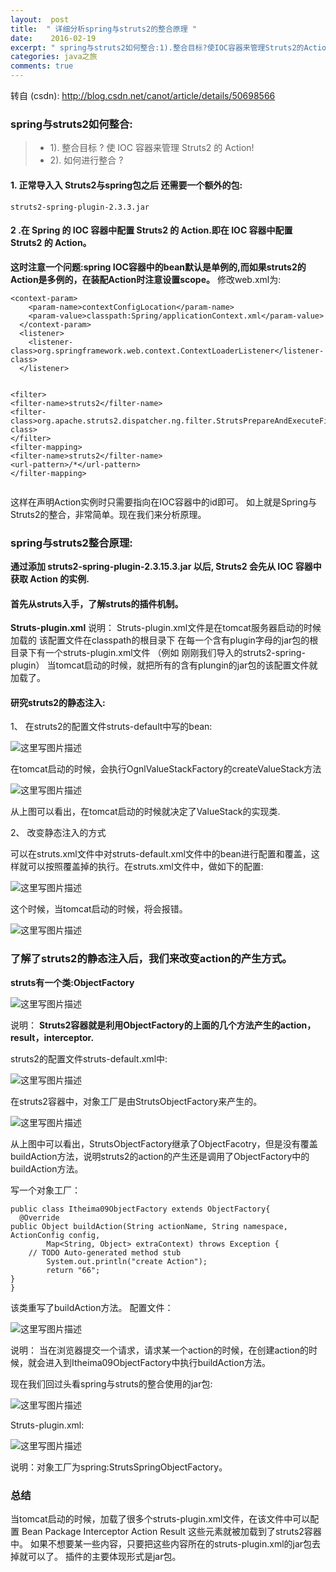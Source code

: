 ```yaml
---
layout:  post
title:  " 详细分析spring与struts2的整合原理 "
date:    2016-02-19
excerpt: " spring与struts2如何整合:1).整合目标?使IOC容器来管理Struts2的Action!2).如何进行整合?1.正常导入入Struts2与spring包之后还需要一个额外的包:struts2-spring-plugin-2.3.3.jar2.在Spring的IOC容器中配置Struts2的Action.即在IOC容器中配置St... "
categories: java之旅 
comments: true
---
```

转自 (csdn): http://blog.csdn.net/canot/article/details/50698566
<div class="markdown_views">
 <h3 id="spring与struts2如何整合">spring与struts2如何整合:</h3> 
 <blockquote> 
  <ul> 
   <li>1). 整合目标 ? 使 IOC 容器来管理 Struts2 的 Action!</li> 
   <li>2). 如何进行整合 ?</li> 
  </ul> 
 </blockquote> 
 <h4 id="1-正常导入入-struts2与spring包之后-还需要一个额外的包">1. 正常导入入 Struts2与spring包之后 还需要一个额外的包:</h4> 
 <pre class="prettyprint"><code class=" hljs lasso">struts2<span class="hljs-attribute">-spring</span><span class="hljs-attribute">-plugin</span><span class="hljs-subst">-</span><span class="hljs-number">2.3</span><span class="hljs-number">.3</span><span class="hljs-built_in">.</span>jar</code></pre> 
 <h4 id="2-在-spring-的-ioc-容器中配置-struts2-的-action即在-ioc-容器中配置-struts2-的-action">2 .在 Spring 的 IOC 容器中配置 Struts2 的 Action.即在 IOC 容器中配置 Struts2 的 Action。</h4> 
 <p><strong>这时注意一个问题:spring IOC容器中的bean默认是单例的,而如果struts2的Action是多例的，在装配Action时注意设置scope。</strong>  修改web.xml为:</p> 
 <pre class="prettyprint"><code class=" hljs xml"><span class="hljs-tag">&lt;<span class="hljs-title">context-param</span>&gt;</span>
    <span class="hljs-tag">&lt;<span class="hljs-title">param-name</span>&gt;</span>contextConfigLocation<span class="hljs-tag">&lt;/<span class="hljs-title">param-name</span>&gt;</span>
    <span class="hljs-tag">&lt;<span class="hljs-title">param-value</span>&gt;</span>classpath:Spring/applicationContext.xml<span class="hljs-tag">&lt;/<span class="hljs-title">param-value</span>&gt;</span>
  <span class="hljs-tag">&lt;/<span class="hljs-title">context-param</span>&gt;</span>
  <span class="hljs-tag">&lt;<span class="hljs-title">listener</span>&gt;</span>
    <span class="hljs-tag">&lt;<span class="hljs-title">listener-class</span>&gt;</span>org.springframework.web.context.ContextLoaderListener<span class="hljs-tag">&lt;/<span class="hljs-title">listener-class</span>&gt;</span>
  <span class="hljs-tag">&lt;/<span class="hljs-title">listener</span>&gt;</span>


  <span class="hljs-tag">&lt;<span class="hljs-title">filter</span>&gt;</span>
    <span class="hljs-tag">&lt;<span class="hljs-title">filter-name</span>&gt;</span>struts2<span class="hljs-tag">&lt;/<span class="hljs-title">filter-name</span>&gt;</span>
    <span class="hljs-tag">&lt;<span class="hljs-title">filter-class</span>&gt;</span>org.apache.struts2.dispatcher.ng.filter.StrutsPrepareAndExecuteFilter<span class="hljs-tag">&lt;/<span class="hljs-title">filter-class</span>&gt;</span>
  <span class="hljs-tag">&lt;/<span class="hljs-title">filter</span>&gt;</span>
  <span class="hljs-tag">&lt;<span class="hljs-title">filter-mapping</span>&gt;</span>
    <span class="hljs-tag">&lt;<span class="hljs-title">filter-name</span>&gt;</span>struts2<span class="hljs-tag">&lt;/<span class="hljs-title">filter-name</span>&gt;</span>
    <span class="hljs-tag">&lt;<span class="hljs-title">url-pattern</span>&gt;</span>/*<span class="hljs-tag">&lt;/<span class="hljs-title">url-pattern</span>&gt;</span>
  <span class="hljs-tag">&lt;/<span class="hljs-title">filter-mapping</span>&gt;</span></code></pre> 
 <p>这样在声明Action实例时只需要指向在IOC容器中的id即可。  如上就是Spring与Struts2的整合，非常简单。现在我们来分析原理。</p> 
 <h3 id="spring与struts2整合原理">spring与struts2整合原理:</h3> 
 <p><strong>通过添加 struts2-spring-plugin-2.3.15.3.jar 以后, Struts2 会先从 IOC 容器中获取 Action 的实例.</strong></p> 
 <h4 id="首先从struts入手了解struts的插件机制">首先从struts入手，了解struts的插件机制。</h4> 
 <p><strong>Struts-plugin.xml</strong>  说明：  Struts-plugin.xml文件是在tomcat服务器启动的时候加载的  该配置文件在classpath的根目录下  在每一个含有plugin字母的jar包的根目录下有一个struts-plugin.xml文件 （例如 刚刚我们导入的struts2-spring-plugin）  当tomcat启动的时候，就把所有的含有plungin的jar包的该配置文件就加载了。</p> 
 <h4 id="研究struts2的静态注入">研究struts2的静态注入:</h4> 
 <p>1、 在struts2的配置文件struts-default中写的bean:</p> 
 <p><img src="http://img.blog.csdn.net/20160219152321680" alt="这里写图片描述" title=""></p> 
 <p>在tomcat启动的时候，会执行OgnlValueStackFactory的createValueStack方法</p> 
 <p><img src="http://img.blog.csdn.net/20160219152404383" alt="这里写图片描述" title=""></p> 
 <p>从上图可以看出，在tomcat启动的时候就决定了ValueStack的实现类.</p> 
 <p>2、 改变静态注入的方式</p> 
 <p>可以在struts.xml文件中对struts-default.xml文件中的bean进行配置和覆盖，这样就可以按照覆盖掉的执行。在struts.xml文件中，做如下的配置:</p> 
 <p><img src="http://img.blog.csdn.net/20160219153115808" alt="这里写图片描述" title=""></p> 
 <p>这个时候，当tomcat启动的时候，将会报错。</p> 
 <p><img src="http://img.blog.csdn.net/20160219153422007" alt="这里写图片描述" title=""></p> 
 <h3 id="了解了struts2的静态注入后我们来改变action的产生方式">了解了struts2的静态注入后，我们来改变action的产生方式。</h3> 
 <p><strong>struts有一个类:ObjectFactory</strong></p> 
 <p><img src="http://img.blog.csdn.net/20160219153620321" alt="这里写图片描述" title=""></p> 
 <p>说明：  <strong>Struts2容器就是利用ObjectFactory的上面的几个方法产生的action，result，interceptor.</strong></p> 
 <p>struts2的配置文件struts-default.xml中:</p> 
 <p><img src="http://img.blog.csdn.net/20160219154023998" alt="这里写图片描述" title=""></p> 
 <p>在struts2容器中，对象工厂是由StrutsObjectFactory来产生的。</p> 
 <p><img src="http://img.blog.csdn.net/20160219154147735" alt="这里写图片描述" title=""></p> 
 <p>从上图中可以看出，StrutsObjectFactory继承了ObjectFacotry，但是没有覆盖buildAction方法，说明struts2的action的产生还是调用了ObjectFactory中的buildAction方法。</p> 
 <p>写一个对象工厂：</p> 
 <pre class="prettyprint"><code class=" hljs java"><span class="hljs-keyword">public</span> <span class="hljs-class"><span class="hljs-keyword">class</span> <span class="hljs-title">Itheima09ObjectFactory</span> <span class="hljs-keyword">extends</span> <span class="hljs-title">ObjectFactory</span>{</span>
  <span class="hljs-annotation">@Override</span>
<span class="hljs-keyword">public</span> Object <span class="hljs-title">buildAction</span>(String actionName, String namespace, ActionConfig config,
        Map&lt;String, Object&gt; extraContext) <span class="hljs-keyword">throws</span> Exception {
    <span class="hljs-comment">// TODO Auto-generated method stub</span>
        System.out.println(<span class="hljs-string">"create Action"</span>);
        <span class="hljs-keyword">return</span> <span class="hljs-string">"66"</span>;
}
}</code></pre> 
 <p>该类重写了buildAction方法。  配置文件：</p> 
 <p><img src="http://img.blog.csdn.net/20160219154808227" alt="这里写图片描述" title=""></p> 
 <p>说明：  当在浏览器提交一个请求，请求某一个action的时候，在创建action的时候，就会进入到Itheima09ObjectFactory中执行buildAction方法。</p> 
 <p>现在我们回过头看spring与struts的整合使用的jar包:</p> 
 <p><img src="http://img.blog.csdn.net/20160219155017090" alt="这里写图片描述" title=""></p> 
 <p>Struts-plugin.xml:</p> 
 <p><img src="http://img.blog.csdn.net/20160219155034862" alt="这里写图片描述" title=""></p> 
 <p>说明：对象工厂为spring:StrutsSpringObjectFactory。</p> 
 <h3 id="总结">总结</h3> 
 <p>当tomcat启动的时候，加载了很多个struts-plugin.xml文件，在该文件中可以配置  Bean  Package  Interceptor  Action  Result  这些元素就被加载到了struts2容器中。  如果不想要某一些内容，只要把这些内容所在的struts-plugin.xml的jar包去掉就可以了。  插件的主要体现形式是jar包。</p>
</div>